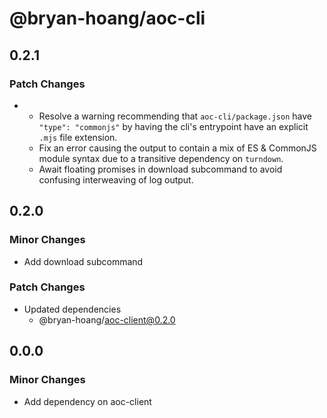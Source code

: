 # @bryan-hoang/aoc-cli

## 0.2.1

### Patch Changes

- - Resolve a warning recommending that `aoc-cli/package.json` have `"type":
"commonjs"` by having the cli's entrypoint have an explicit `.mjs` file
    extension.
  - Fix an error causing the output to contain a mix of ES & CommonJS module
    syntax due to a transitive dependency on `turndown`.
  - Await floating promises in download subcommand to avoid confusing
    interweaving of log output.

## 0.2.0

### Minor Changes

- Add download subcommand

### Patch Changes

- Updated dependencies
  - @bryan-hoang/aoc-client@0.2.0

## 0.0.0

### Minor Changes

- Add dependency on aoc-client
